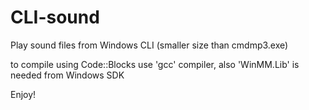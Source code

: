 # CLI-sound
Play sound files from Windows CLI (smaller size than cmdmp3.exe)

to compile using Code::Blocks use 'gcc' compiler, also 'WinMM.Lib' is needed from Windows SDK

Enjoy!
